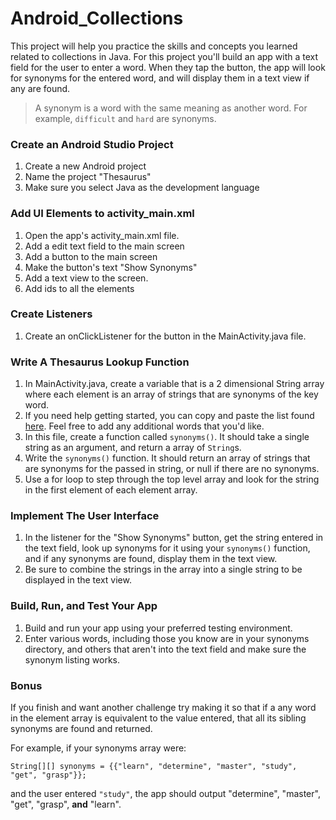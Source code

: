 # Android_Collections

This project will help you practice the skills and concepts you learned related to collections in Java. For this project you'll build an app with a text field for the user to enter a word. When they tap the button, the app will look for synonyms for the entered word, and will display them in a text view if any are found.

> A synonym is a word with the same meaning as another word. For example, `difficult` and `hard` are synonyms.

### Create an Android Studio Project

1. Create a new Android project
2. Name the project "Thesaurus"
3. Make sure you select Java as the development language

### Add UI Elements to activity_main.xml

1. Open the app's activity_main.xml file.
2. Add a edit text field to the main screen
3. Add a button to the main screen
4. Make the button's text "Show Synonyms"
5. Add a text view to the screen.
6. Add ids to all the elements

### Create Listeners

1. Create an onClickListener for the button in the MainActivity.java file.

### Write A Thesaurus Lookup Function

1. In MainActivity.java, create a variable that is a 2 dimensional String array where each element is an array of strings that are synonyms of the key word.
2. If you need help getting started, you can copy and paste the list found [here](https://github.com/LambdaSchool/Android_Collections/blob/master/Synonyms.java). Feel free to add any additional words that you'd like.
3. In this file, create a function called `synonyms()`. It should take a single string as an argument, and return a array of `String`s.
4. Write the `synonyms()` function. It should return an array of strings that are synonyms for the passed in string, or null if there are no synonyms.
5. Use a for loop to step through the top level array and look for the string in the first element of each element array.

### Implement The User Interface

1. In the listener for the "Show Synonyms" button, get the string entered in the text field, look up synonyms for it using your `synonyms()` function, and if any synonyms are found, display them in the text view.
2. Be sure to combine the strings in the array into a single string to be displayed in the text view.

### Build, Run, and Test Your App

1. Build and run your app using your preferred testing environment.
2. Enter various words, including those you know are in your synonyms directory, and others that aren't into the text field and make sure the synonym listing works.

### Bonus

If you finish and want another challenge try making it so that if a any word in the element array is equivalent to the value entered, that all its sibling synonyms are found and returned.

For example, if your synonyms array were:

```
String[][] synonyms = {{"learn", "determine", "master", "study", "get", "grasp"}};
```

and the user entered `"study"`, the app should output "determine", "master", "get", "grasp", **and** "learn".
